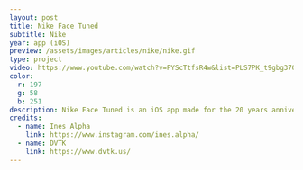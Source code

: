```yaml
---
layout: post
title: Nike Face Tuned
subtitle: Nike
year: app (iOS)
preview: /assets/images/articles/nike/nike.gif
type: project
video: https://www.youtube.com/watch?v=PYScTtfsR4w&list=PLS7PK_t9gbg37O73JBsHrS1yKjDj8WQWS
color:
  r: 197
  g: 58
  b: 251
description: Nike Face Tuned is an iOS app made for the 20 years anniversary of the Nike TN. I teamed up with the studio <a href="https://www.dvtk.us/" target="_blank" style="color:rgb(197,58,251)">DVTK</a> and the 3D artist<a href="https://www.instagram.com/ines.alpha/" target="_blank" style="color:rgb(197,58,251)"> Ines Alpha</a> to make an augmented reality iPad app using Face ID from ARKit. <a href="https://youtu.be/Xdu7EpzWDos?t=341" target="_blank" style="color:rgb(197,58,251)">Guests at the event</a> could record videos and send them by mail from the app. It was made with Unity.
credits:
  - name: Ines Alpha
    link: https://www.instagram.com/ines.alpha/
  - name: DVTK
    link: https://www.dvtk.us/
---
```

